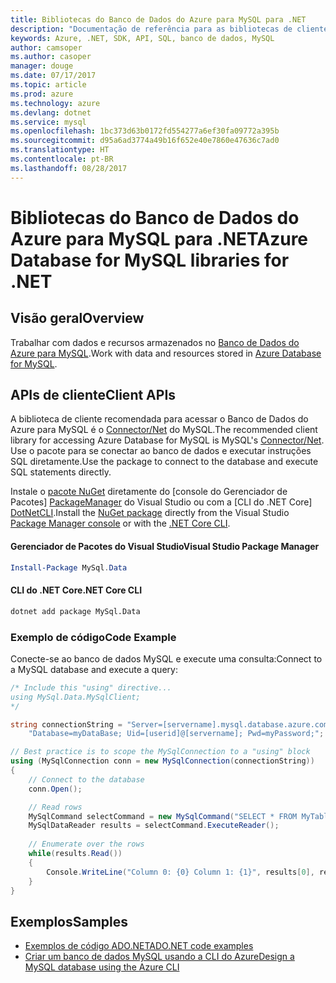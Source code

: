 ```yaml
---
title: Bibliotecas do Banco de Dados do Azure para MySQL para .NET
description: "Documentação de referência para as bibliotecas de cliente .NET para o Banco de Dados do Azure para MySQL"
keywords: Azure, .NET, SDK, API, SQL, banco de dados, MySQL
author: camsoper
ms.author: casoper
manager: douge
ms.date: 07/17/2017
ms.topic: article
ms.prod: azure
ms.technology: azure
ms.devlang: dotnet
ms.service: mysql
ms.openlocfilehash: 1bc373d63b0172fd554277a6ef30fa09772a395b
ms.sourcegitcommit: d95a6ad3774a49b16f652e40e7860e47636c7ad0
ms.translationtype: HT
ms.contentlocale: pt-BR
ms.lasthandoff: 08/28/2017
---
```

# <a name="azure-database-for-mysql-libraries-for-net"></a><span data-ttu-id="07261-104">Bibliotecas do Banco de Dados do Azure para MySQL para .NET</span><span class="sxs-lookup"><span data-stu-id="07261-104">Azure Database for MySQL libraries for .NET</span></span>

## <a name="overview"></a><span data-ttu-id="07261-105">Visão geral</span><span class="sxs-lookup"><span data-stu-id="07261-105">Overview</span></span>

<span data-ttu-id="07261-106">Trabalhar com dados e recursos armazenados no [Banco de Dados do Azure para MySQL](/azure/mysql/overview).</span><span class="sxs-lookup"><span data-stu-id="07261-106">Work with data and resources stored in [Azure Database for MySQL](/azure/mysql/overview).</span></span>

## <a name="client-apis"></a><span data-ttu-id="07261-107">APIs de cliente</span><span class="sxs-lookup"><span data-stu-id="07261-107">Client APIs</span></span>

<span data-ttu-id="07261-108">A biblioteca de cliente recomendada para acessar o Banco de Dados do Azure para MySQL é o [Connector/Net](https://dev.mysql.com/doc/connector-net/en) do MySQL.</span><span class="sxs-lookup"><span data-stu-id="07261-108">The recommended client library for accessing Azure Database for MySQL is MySQL's [Connector/Net](https://dev.mysql.com/doc/connector-net/en).</span></span> <span data-ttu-id="07261-109">Use o pacote para se conectar ao banco de dados e executar instruções SQL diretamente.</span><span class="sxs-lookup"><span data-stu-id="07261-109">Use the package to connect to the database and execute SQL statements directly.</span></span> 

<span data-ttu-id="07261-110">Instale o [pacote NuGet](https://www.nuget.org/packages/MySql.Data) diretamente do [console do Gerenciador de Pacotes] [ PackageManager] do Visual Studio ou com a [CLI do .NET Core] [DotNetCLI].</span><span class="sxs-lookup"><span data-stu-id="07261-110">Install the [NuGet package](https://www.nuget.org/packages/MySql.Data) directly from the Visual Studio [Package Manager console][PackageManager] or with the [.NET Core CLI][DotNetCLI].</span></span>

#### <a name="visual-studio-package-manager"></a><span data-ttu-id="07261-111">Gerenciador de Pacotes do Visual Studio</span><span class="sxs-lookup"><span data-stu-id="07261-111">Visual Studio Package Manager</span></span>

```powershell
Install-Package MySql.Data
```

#### <a name="net-core-cli"></a><span data-ttu-id="07261-112">CLI do .NET Core</span><span class="sxs-lookup"><span data-stu-id="07261-112">.NET Core CLI</span></span>

```bash
dotnet add package MySql.Data
```

### <a name="code-example"></a><span data-ttu-id="07261-113">Exemplo de código</span><span class="sxs-lookup"><span data-stu-id="07261-113">Code Example</span></span>

<span data-ttu-id="07261-114">Conecte-se ao banco de dados MySQL e execute uma consulta:</span><span class="sxs-lookup"><span data-stu-id="07261-114">Connect to a MySQL database and execute a query:</span></span>

```csharp
/* Include this "using" directive...
using MySql.Data.MySqlClient;
*/

string connectionString = "Server=[servername].mysql.database.azure.com; " +
    "Database=myDataBase; Uid=[userid]@[servername]; Pwd=myPassword;";

// Best practice is to scope the MySqlConnection to a "using" block
using (MySqlConnection conn = new MySqlConnection(connectionString))
{
    // Connect to the database
    conn.Open();

    // Read rows
    MySqlCommand selectCommand = new MySqlCommand("SELECT * FROM MyTable", conn);
    MySqlDataReader results = selectCommand.ExecuteReader();
    
    // Enumerate over the rows
    while(results.Read())
    {
        Console.WriteLine("Column 0: {0} Column 1: {1}", results[0], results[1]);
    }
}
```

## <a name="samples"></a><span data-ttu-id="07261-115">Exemplos</span><span class="sxs-lookup"><span data-stu-id="07261-115">Samples</span></span>

- [<span data-ttu-id="07261-116">Exemplos de código ADO.NET</span><span class="sxs-lookup"><span data-stu-id="07261-116">ADO.NET code examples</span></span>](/dotnet/framework/data/adonet/ado-net-code-examples)
- [<span data-ttu-id="07261-117">Criar um banco de dados MySQL usando a CLI do Azure</span><span class="sxs-lookup"><span data-stu-id="07261-117">Design a MySQL database using the Azure CLI</span></span>](https://docs.microsoft.com/azure/mysql/tutorial-design-database-using-cli) 

[PackageManager]: https://docs.microsoft.com/nuget/tools/package-manager-console
[DotNetCLI]: https://docs.microsoft.com/en-us/dotnet/core/tools/dotnet-add-package
